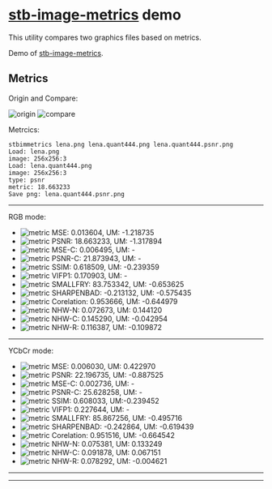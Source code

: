 # [stb-image-metrics](https://github.com/ImageProcessing-ElectronicPublications/stb-image-metrics) demo

This utility compares two graphics files based on metrics.

Demo of [stb-image-metrics](https://github.com/ImageProcessing-ElectronicPublications/stb-image-metrics).

## Metrics

Origin and Compare:

![origin](images/lena.png) ![compare](images/lena.quant444.png)

Metrcics:

```shell
stbimmetrics lena.png lena.quant444.png lena.quant444.psnr.png 
Load: lena.png
image: 256x256:3
Load: lena.quant444.png
image: 256x256:3
type: psnr
metric: 18.663233
Save png: lena.quant444.psnr.png

```

---

RGB mode:

* ![metric](images/lena.quant444.mse.png) MSE: 0.013604, UM: -1.218735
* ![metric](images/lena.quant444.psnr.png) PSNR: 18.663233, UM: -1.317894
* ![metric](images/lena.quant444.mse-c.png) MSE-C: 0.006495, UM: -
* ![metric](images/lena.quant444.psnr-c.png) PSNR-C: 21.873943, UM: -
* ![metric](images/lena.quant444.ssim.png) SSIM: 0.618509, UM: -0.239359 
* ![metric](images/lena.quant444.vifp1.png) VIFP1: 0.170903, UM: -
* ![metric](images/lena.quant444.smallfry.png) SMALLFRY: 83.753342, UM: -0.653625
* ![metric](images/lena.quant444.shbad.png) SHARPENBAD: -0.213132, UM: -0.575435
* ![metric](images/lena.quant444.cor.png) Corelation: 0.953666, UM: -0.644979
* ![metric](images/lena.quant444.nhw-n.png) NHW-N: 0.072673, UM: 0.144120
* ![metric](images/lena.quant444.nhw-c.png) NHW-C: 0.145290, UM: -0.042954
* ![metric](images/lena.quant444.nhw-r.png) NHW-R: 0.116387, UM: -0.109872

---

YCbCr mode:

* ![metric](images/lena.quant444.mse.y.png) MSE: 0.006030, UM: 0.422970
* ![metric](images/lena.quant444.psnr.y.png) PSNR: 22.196735, UM: -0.887525
* ![metric](images/lena.quant444.mse-c.y.png) MSE-C: 0.002736, UM: -
* ![metric](images/lena.quant444.psnr-c.y.png) PSNR-C: 25.628258, UM: -
* ![metric](images/lena.quant444.ssim.y.png) SSIM: 0.608033, UM:-0.239452
* ![metric](images/lena.quant444.vifp1.y.png) VIFP1: 0.227644, UM: -
* ![metric](images/lena.quant444.smallfry.y.png) SMALLFRY: 85.867256, UM: -0.495716
* ![metric](images/lena.quant444.shbad.y.png) SHARPENBAD: -0.242864, UM: -0.619439
* ![metric](images/lena.quant444.cor.y.png) Corelation: 0.951516, UM: -0.664542
* ![metric](images/lena.quant444.nhw-n.y.png) NHW-N: 0.075381, UM: 0.133249
* ![metric](images/lena.quant444.nhw-c.y.png) NHW-C: 0.091878, UM: 0.067151
* ![metric](images/lena.quant444.nhw-r.y.png) NHW-R: 0.078292, UM: -0.004621


---

---
